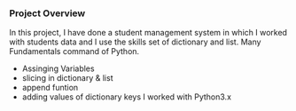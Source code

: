 ### Project Overview

In this project, I have done a student management system in which I worked with students data and I use the skills set of dictionary and list.
Many Fundamentals command of Python.
- Assinging Variables
- slicing in dictionary & list
- append funtion
- adding values of dictionary keys
I worked with Python3.x

